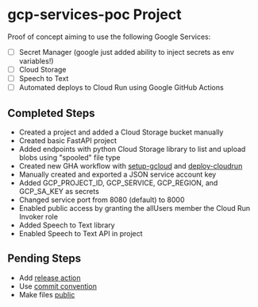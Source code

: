 # gcp-services-poc Project

Proof of concept aiming to use the following Google Services:

* [ ] Secret Manager (google just added ability to inject secrets as env variables!)
* [ ] Cloud Storage
* [ ] Speech to Text
* [ ] Automated deploys to Cloud Run using Google GitHub Actions

## Completed Steps

* Created a project and added a Cloud Storage bucket manually
* Created basic FastAPI project
* Added endpoints with python Cloud Storage library to list and upload blobs using "spooled" file type
* Created new GHA workflow with [setup-gcloud](https://github.com/google-github-actions/setup-gcloud)
and [deploy-cloudrun](https://github.com/google-github-actions/deploy-cloudrun)
* Manually created and exported a JSON service account key
* Added GCP_PROJECT_ID, GCP_SERVICE, GCP_REGION, and GCP_SA_KEY as secrets
* Changed service port from 8080 (default) to 8000
* Enabled public access by granting the allUsers member the Cloud Run Invoker role
* Added Speech to Text library
* Enabled Speech to Text API in project

## Pending Steps

* Add [release action](https://github.com/google-github-actions/release-please-action)
* Use [commit convention](https://www.conventionalcommits.org/en/v1.0.0/)
* Make files [public](https://cloud.google.com/storage/docs/access-control/making-data-public)
